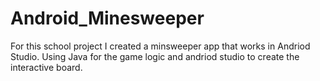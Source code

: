 # Android_Minesweeper

For this school project I created a minsweeper app that works in Andriod Studio. Using Java for the game logic and andriod studio to create the interactive board. 
